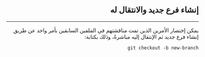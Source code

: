 <div dir=rtl>

## **إنشاء فرع جديد والانتقال له**
---
يمكن إختصار الأمرين الذين تمت مناقشتهم في الملفين السابقين بأمر واحد عن طريق إنشاء فرع جديد ثم الإنتقال إليه مباشرةً، وذلك بكتابة:

```
git checkout -b new-branch
```


</div>
